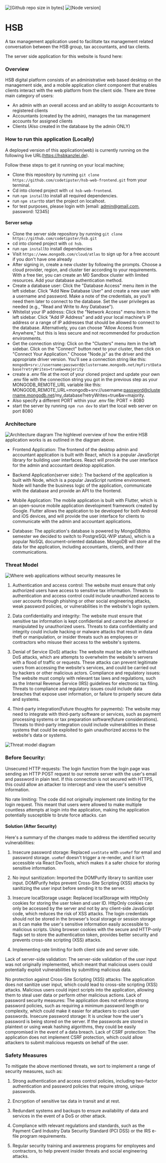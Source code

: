 ![[Github repo  size in bytes]](https://img.shields.io/github/languages/code-size/codetipster/hsb-web-frontend)
![[Node version]](https://img.shields.io/npm/v/npm)
# HSB
A tax management application used to facilitate tax management related conversation between the HSB group, tax accountants, and tax clients.

The server side application for this website is found here:


### Overview
HSB digital platform consists of an administrative web based desktop on the management side, and a mobile application client component that enables clients interact with the web platform from the client side.
There are three main category of users:
- An admin with an overall access and an ability to assign Accountants to registered clients 
- Accountants (created by the admin), manages the tax management accounts  for assigned clients
- Clients (Also created in the database by the admin ONLY)

### How to run this application (Locally)
A deployed version of this application(web) is currently running on the following live URL(https://hsbkanzlei.de).

Follow these steps to get it running on your local machine;
- Clone this repository by running `git clone https://github.com/codetipster/hsb-web-frontend.git` from your terminal.
- Cd into cloned project with `cd hsb-web-frontend`.
- run `npm install`to install all required dependencies.
- run `npm start`to start the project on localhost.
- for test purposes, please login with [email: admin@gmail.com, password: 12345]

#### Server setup
-  Clone the server side repository by running `git clone https://github.com/codetipster/hsb.git`
- cd into cloned project with `cd hsb`.
- run `npm install`to install dependencies
- Visit `https://www.mongodb.com/cloud/atlas` to sign up for a free account if you don't have one already
- After signing in, create a new cluster by following the prompts. Choose a cloud provider, region, and cluster tier according to your requirements. With a free tier, you can create an M0 Sandbox cluster with limited resources. Add your database authentication method.
- Create a database user: Click the "Database Access" menu item in the left sidebar. Click "Add New Database User" and create a new user with a username and password. Make a note of the credentials, as you'll need them later to connect to the database. Set the user privileges as needed (e.g., "Read and Write to Any Database").
- Whitelist your IP address: Click the "Network Access" menu item in the left sidebar. Click "Add IP Address" and add your local machine's IP address or a range of IP addresses that should be allowed to connect to the database. Alternatively, you can choose "Allow Access from Anywhere," but this is less secure and not recommended for production environments.
-  Get the connection string: Click on the "Clusters" menu item in the left sidebar. Click on the "Connect" button next to your cluster, then click on "Connect Your Application." Choose "Node.js" as the driver and the appropriate driver version. You'll see a connection string like this: 
`mongodb+srv://username:password@clustername.mongodb.net/myFirstDatabase?retryWrites=true&w=majority`
- create a .env file at the root of your cloned project and update your own .env file with the connection string you got in the previous step as your MONGODB_REMOTE_URL variable like this: MONGODB_REMOTE_URL=mongodb+srv://username:password@clustername.mongodb.net/my_database?retryWrites=true&w=majority.
- Also specify a different PORT within your .env file: PORT = 8080
- start the server by running `npm run dev` to start the local web server on port 8080

### Architecture
![Architecture diagram](src/assets/Screenshot%202023-04-25%20at%2018.58.54.png)
The highlevel overview of how the entire HSB application works is as outlined in the diagram above.

- Frontend Application: The frontend of the desktop admin and accountant application is built with React, which is a popular JavaScript library for building user interfaces. React will provide the user interface for the admin and accountant desktop application.

- Backend Application(server side:): The backend of the application is built with Node, which is a popular JavaScript runtime environment. Node will handle the business logic of the application, communicate with the database and provide an API to the frontend.

- Mobile Application: The mobile application is built with Flutter, which is an open-source mobile application development framework created by Google. Flutter allows the application to be developed for both Android and iOS devices, and will provide the user interface for clients to communicate with the admin and accountant applications.

- Database: The application's database is powered by MongoDB(this semester we decided to switch to PostgreSQL-WIP status), which is a popular NoSQL document-oriented database. MongoDB will store all the data for the application, including accountants, clients, and their communications.

### Threat Model
![Where web applications without security measures lie](src/assets/Screenshot%202023-04-25%20at%2016.26.16.png)

1. Authentication and access control: The website must ensure that only authorized users have access to sensitive tax information. Threats to authentication and access control could include unauthorized access to user accounts through phishing or other social engineering attacks, weak password policies, or vulnerabilities in the website's login system.

2. Data confidentiality and integrity: The website must ensure that sensitive tax information is kept confidential and cannot be altered or manipulated by unauthorized users. Threats to data confidentiality and integrity could include hacking or malware attacks that result in data theft or manipulation, or insider threats such as employees or contractors who misuse their access to the website's systems.

3. Denial of Service (DoS) attacks: The website must be able to withstand DoS attacks, which are attempts to overwhelm the website's servers with a flood of traffic or requests. These attacks can prevent legitimate users from accessing the website's services, and could be carried out by hackers or other malicious actors.
Compliance and regulatory issues: The website must comply with relevant tax laws and regulations, such as the Internal Revenue Service (IRS) guidelines for electronic tax filing. Threats to compliance and regulatory issues could include data breaches that expose user information, or failure to properly secure data and systems.

4. Third-party integration(Future thoughts for payments): The website may need to integrate with third-party software or services, such as payment processing systems or tax preparation software(future considerations). Threats to third-party integration could include vulnerabilities in these systems that could be exploited to gain unauthorized access to the website's data or systems.

![Threat model diagram](src/assets/Screenshot%202023-04-25%20at%2019.24.07.png)

### Before Security:
Unsecured HTTP requests: 
The login function from the login page was sending an HTTP POST request to our remote server with the user's email and password in plain text. If this connection is not secured with HTTPS, this could allow an attacker to intercept and view the user's sensitive information.

No rate limiting: 
The code did not originally implement rate limiting for the login request. This meant that users were allowed to make multiple countless attempts at login into the application, making the application potentially susceptible to brute force attacks.  can 
#### Solution (After Security)

Here's a summary of the changes made to address the identified security vulnerabilities:

1. Insecure password storage: Replaced `useState` with `useRef` for email and password storage. `useRef` doesn't trigger a re-render, and it isn't accessible via React DevTools, which makes it a safer choice for storing sensitive information.

2. No input sanitization: Imported the DOMPurify library to sanitize user input. DOMPurify helps prevent Cross-Site Scripting (XSS) attacks by sanitizing the user input before sending it to the server.

3. Insecure localStorage usage: Replaced localStorage with HttpOnly cookies for storing the user token and user ID. HttpOnly cookies can only be accessed by the server and not by any client-side JavaScript code, which reduces the risk of XSS attacks. The login credentials should not be stored in the browser's local storage or session storage as it can make the user's sensitive information easily accessible to malicious scripts. Using browser cookies with the secure and HTTP-only flags set to store the authentication token, provides better security and prevents cross-site scripting (XSS) attacks.

4. Implementing rate limiting for both client side and server side.



Lack of server-side validation: 
The server-side validation of the user input was not originally implemented, which meant that malicious users could potentially exploit vulnerabilities by submitting malicious data.

No protection against Cross-Site Scripting (XSS) attacks: The application does not sanitize user input, which could lead to cross-site scripting (XSS) attacks. Malicious users could inject scripts into the application, allowing them to steal user data or perform other malicious actions.
Lack of password security measures: The application does not enforce strong password policies, such as requiring a minimum password length or complexity, which could make it easier for attackers to crack user passwords.
Insecure password storage: It is unclear how the user's password is being stored on the server. If the passwords are stored in plaintext or using weak hashing algorithms, they could be easily compromised in the event of a data breach.
Lack of CSRF protection: The application does not implement CSRF protection, which could allow attackers to submit malicious requests on behalf of the user.
### Safety Measures
To mitigate the above mentioned threats, we sort to implement a range of security measures, such as:

1. Strong authentication and access control policies, including two-factor authentication and password policies that require strong, unique passwords.

2. Encryption of sensitive tax data in transit and at rest.

3. Redundant systems and backups to ensure availability of data and services in the event of a DoS or other attack.

4. Compliance with relevant regulations and standards, such as the Payment Card Industry Data Security Standard (PCI DSS) or the IRS e-file program requirements.

5. Regular security training and awareness programs for employees and contractors, to help prevent insider threats and social engineering attacks.

